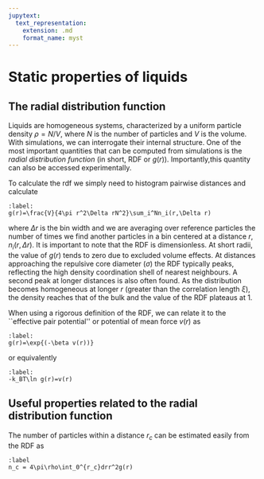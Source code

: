 ```yaml
---
jupytext:
  text_representation:
    extension: .md
    format_name: myst
---
```

# Static properties of liquids
## The radial distribution function
Liquids are homogeneous systems, characterized by a uniform
particle density $\rho=N/V$, where $N$ is the number of particles and
$V$ is the volume. With simulations, we can interrogate their internal
structure. One of the most important quantities that can be computed
from simulations is the *radial distribution function* (in short, RDF or
$g(r)$). Importantly,this quantity can also be accessed experimentally. 

To calculate the rdf we simply need to histogram pairwise distances and
calculate
```{math}
:label:
g(r)=\frac{V}{4\pi r^2\Delta rN^2}\sum_i^Nn_i(r,\Delta r)
```
where $\Delta r$ is the bin width and we are averaging over
reference particles the number of times we find another 
particles in a bin centered at a distance $r$, $n_i(r,\Delta r)$.
It is important to note that the RDF is dimensionless. At short
radii, the value of $g(r)$ tends to zero due to excluded volume
effects. At distances approaching the repulsive core diameter 
($\sigma$) the RDF typically peaks, reflecting the high density
coordination shell of nearest neighbours. A second peak at longer
distances is also often found. As the distribution becomes
homogeneous at longer $r$ (greater than the correlation length $\xi$),
the density reaches that of the bulk and the value of the RDF plateaus
at 1.

When using a rigorous definition of the RDF, we can relate it to the 
``effective pair potential'' or potential of mean force $v(r)$ as 
```{math}
:label:
g(r)=\exp{(-\beta v(r))}
```
or equivalently
```{math}
:label:
-k_BT\ln g(r)=v(r)
```

## Useful properties related to the radial distribution function 
The number of particles within a distance $r_c$ can be estimated
easily from the RDF as 
```{math}
:label
n_c = 4\pi\rho\int_0^{r_c}drr^2g(r)
```